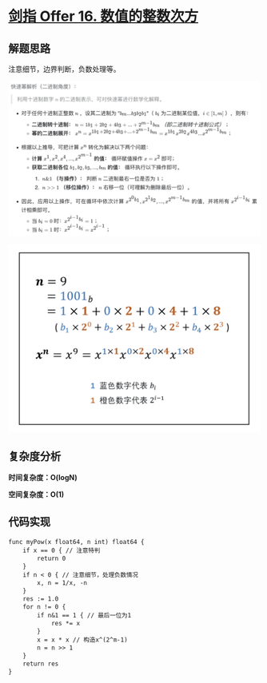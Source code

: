 # [剑指 Offer 16. 数值的整数次方](https://leetcode-cn.com/problems/shu-zhi-de-zheng-shu-ci-fang-lcof/)

## 解题思路

注意细节，边界判断，负数处理等。

![3B5A0D11-13DE-4F53-86C2-27C5F89C98FB](images/3B5A0D11-13DE-4F53-86C2-27C5F89C98FB.png)

![7E0C7487-FADD-4BF4-8245-328D8401D30A](images/7E0C7487-FADD-4BF4-8245-328D8401D30A.png)

## 复杂度分析

**时间复杂度：O(logN)**

**空间复杂度：O(1)** 

## 代码实现

```golang
func myPow(x float64, n int) float64 {
	if x == 0 { // 注意特判
		return 0
	}
	if n < 0 { // 注意细节，处理负数情况
		x, n = 1/x, -n
	}
	res := 1.0
	for n != 0 {
		if n&1 == 1 { // 最后一位为1
			res *= x
		}
		x = x * x // 构造x^(2^m-1)
		n = n >> 1
	}
	return res
}
```